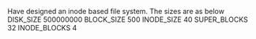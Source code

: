 Have designed an inode based file system. The sizes are as below
DISK_SIZE 500000000
BLOCK_SIZE 500
INODE_SIZE 40
SUPER_BLOCKS 32
INODE_BLOCKS 4